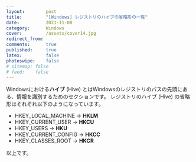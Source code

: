 ```yaml
---
layout:        post
title:         "[Windows] レジストリのハイブの省略形の一覧"
date:          2021-11-08
category:      Windows
cover:         /assets/cover14.jpg
redirect_from:
comments:      true
published:     true
latex:         false
photoswipe:    false
# sitemap: false
# feed:    false
---
```


Windowsにおける**ハイブ** (Hive) とはWindowsのレジストリのパスの先頭にある、情報を識別するためのセクションです。
レジストリのハイブ (Hive) の省略形はそれぞれ以下のようになっています。

* HKEY_LOCAL_MACHINE → **HKLM**
* HKEY_CURRENT_USER → **HKCU**
* HKEY_USERS → **HKU**
* HKEY_CURRENT_CONFIG → **HKCC**
* HKEY_CLASSES_ROOT → **HKCR**

以上です。
